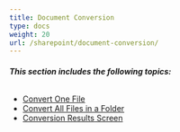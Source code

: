 ```yaml
---
title: Document Conversion
type: docs
weight: 20
url: /sharepoint/document-conversion/
---
```


###### **This section includes the following topics:**

- [Convert One File](/words/sharepoint/convert-one-file/)
- [Convert All Files in a Folder](/words/sharepoint/convert-all-files-in-a-folder/)
- [Conversion Results Screen](/words/sharepoint/conversion-results-screen/)
